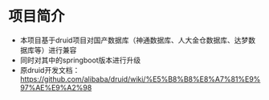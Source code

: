 # 项目简介

* 本项目基于druid项目对国产数据库（神通数据库、人大金仓数据库、达梦数据库等）进行兼容
* 同时对其中的springboot版本进行升级
* 原druid开发文档：https://github.com/alibaba/druid/wiki/%E5%B8%B8%E8%A7%81%E9%97%AE%E9%A2%98


